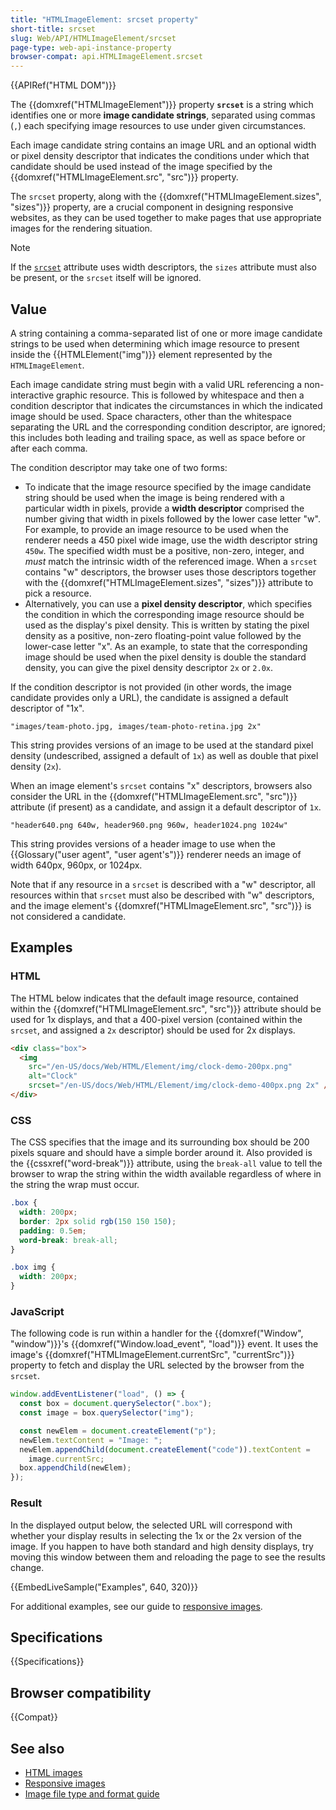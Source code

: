 ```yaml
---
title: "HTMLImageElement: srcset property"
short-title: srcset
slug: Web/API/HTMLImageElement/srcset
page-type: web-api-instance-property
browser-compat: api.HTMLImageElement.srcset
---
```


{{APIRef("HTML DOM")}}

The {{domxref("HTMLImageElement")}} property
**`srcset`** is a string which identifies one or more
**image candidate strings**, separated using commas (`,`) each
specifying image resources to use under given circumstances.

Each image
candidate string contains an image URL and an optional width or pixel density descriptor
that indicates the conditions under which that candidate should be used instead of the
image specified by the {{domxref("HTMLImageElement.src", "src")}} property.

The `srcset` property, along with the {{domxref("HTMLImageElement.sizes", "sizes")}}
property, are a crucial component in designing responsive websites, as they
can be used together to make pages that use appropriate images for the rendering
situation.

> [!NOTE]
> If the [`srcset`](/en-US/docs/Web/HTML/Element/img#srcset) attribute uses width descriptors, the `sizes` attribute must also be present, or the `srcset` itself will be ignored.

## Value

A string containing a comma-separated list of one or more image
candidate strings to be used when determining which image resource to present inside the
{{HTMLElement("img")}} element represented by the
`HTMLImageElement`.

Each image candidate string must begin with a valid URL referencing a non-interactive
graphic resource. This is followed by whitespace and then a condition descriptor that
indicates the circumstances in which the indicated image should be used. Space
characters, other than the whitespace separating the URL and the corresponding condition
descriptor, are ignored; this includes both leading and trailing space, as well as space
before or after each comma.

The condition descriptor may take one of two forms:

- To indicate that the image resource specified by the image candidate string should
  be used when the image is being rendered with a particular width in pixels, provide a
  **width descriptor** comprised the number giving that width in pixels
  followed by the lower case letter "w". For example, to provide an image resource to be
  used when the renderer needs a 450 pixel wide image, use the width descriptor string
  `450w`. The specified width must be a positive, non-zero, integer, and
  _must_ match the intrinsic width of the referenced image. When a `srcset` contains
  "w" descriptors, the browser uses those descriptors together with the
  {{domxref("HTMLImageElement.sizes", "sizes")}} attribute to pick a resource.
- Alternatively, you can use a **pixel density descriptor**, which
  specifies the condition in which the corresponding image resource should be used as
  the display's pixel density. This is written by stating the pixel density as a
  positive, non-zero floating-point value followed by the lower-case letter "x". As an
  example, to state that the corresponding image should be used when the pixel density
  is double the standard density, you can give the pixel density descriptor
  `2x` or `2.0x`.

If the condition descriptor is not provided (in other words, the image candidate
provides only a URL), the candidate is assigned a default descriptor of "1x".

```plain
"images/team-photo.jpg, images/team-photo-retina.jpg 2x"
```

This string provides versions of an image to be used at the standard pixel density
(undescribed, assigned a default of `1x`) as well as double that pixel density (`2x`).

When an image element's `srcset` contains "x" descriptors, browsers also consider
the URL in the {{domxref("HTMLImageElement.src", "src")}} attribute (if present) as a
candidate, and assign it a default descriptor of `1x`.

```plain
"header640.png 640w, header960.png 960w, header1024.png 1024w"
```

This string provides versions of a header image to use when the {{Glossary("user agent", "user agent's")}}
renderer needs an image of width 640px, 960px, or 1024px.

Note that if any resource in a `srcset` is described with a "w" descriptor, all
resources within that `srcset` must also be described with "w" descriptors, and
the image element's {{domxref("HTMLImageElement.src", "src")}} is not considered
a candidate.

## Examples

### HTML

The HTML below indicates that the default image resource, contained within the
{{domxref("HTMLImageElement.src", "src")}} attribute should be used for 1x
displays, and that a 400-pixel version (contained within the `srcset`, and assigned
a `2x` descriptor) should be used for 2x displays.

```html
<div class="box">
  <img
    src="/en-US/docs/Web/HTML/Element/img/clock-demo-200px.png"
    alt="Clock"
    srcset="/en-US/docs/Web/HTML/Element/img/clock-demo-400px.png 2x" />
</div>
```

### CSS

The CSS specifies that the image and its surrounding box should be 200 pixels square
and should have a simple border around it. Also provided is the
{{cssxref("word-break")}} attribute, using the `break-all` value to tell the
browser to wrap the string within the width available regardless of where in the string
the wrap must occur.

```css
.box {
  width: 200px;
  border: 2px solid rgb(150 150 150);
  padding: 0.5em;
  word-break: break-all;
}

.box img {
  width: 200px;
}
```

### JavaScript

The following code is run within a handler for the {{domxref("Window", "window")}}'s
{{domxref("Window.load_event", "load")}} event. It uses the image's
{{domxref("HTMLImageElement.currentSrc", "currentSrc")}} property to fetch and display
the URL selected by the browser from the `srcset`.

```js
window.addEventListener("load", () => {
  const box = document.querySelector(".box");
  const image = box.querySelector("img");

  const newElem = document.createElement("p");
  newElem.textContent = "Image: ";
  newElem.appendChild(document.createElement("code")).textContent =
    image.currentSrc;
  box.appendChild(newElem);
});
```

### Result

In the displayed output below, the selected URL will correspond with whether your
display results in selecting the 1x or the 2x version of the image. If you happen to
have both standard and high density displays, try moving this window between them and
reloading the page to see the results change.

{{EmbedLiveSample("Examples", 640, 320)}}

For additional examples, see our guide to [responsive images](/en-US/docs/Learn/HTML/Multimedia_and_embedding/Responsive_images).

## Specifications

{{Specifications}}

## Browser compatibility

{{Compat}}

## See also

- [HTML images](/en-US/docs/Learn_web_development/Core/Structuring_content/HTML_images)
- [Responsive images](/en-US/docs/Learn/HTML/Multimedia_and_embedding/Responsive_images)
- [Image file type and format guide](/en-US/docs/Web/Media/Formats/Image_types)
